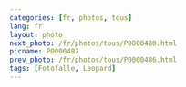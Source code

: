 ```yaml
---
categories: [fr, photos, tous]
lang: fr
layout: photo
next_photo: /fr/photos/tous/P0000480.html
picname: P0000487
prev_photo: /fr/photos/tous/P0000486.html
tags: [Fotofalle, Leopard]
---
```


